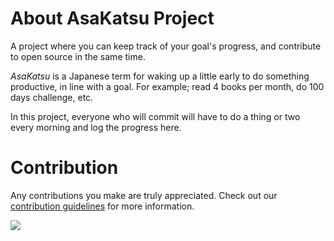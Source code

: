 # About AsaKatsu Project
A project where you can keep track of your goal's progress, and contribute to open source in the same time.

*AsaKatsu* is a Japanese term for waking up a little early to do something productive, in line with a goal.
For example; read 4 books per month, do 100 days challenge, etc.

In this project, everyone who will commit will have to do a thing or two every morning and log the progress here.

# Contribution
Any contributions you make are truly appreciated.
Check out our [contribution guidelines](https://github.com/asakatsuOrg/AsaKatsuProject/blob/develop/CONTRIBUTING.md) for more information.

<a href = "https://github.com/asakatsuOrg/AsaKatsuProject/graphs/contributors">
  <img src = "https://contrib.rocks/image?repo=asakatsuOrg/AsaKatsuProject"/>
</a>
